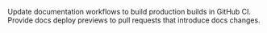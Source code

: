 Update documentation workflows to build production builds in GitHub CI. Provide docs deploy previews to
pull requests that introduce docs changes.
